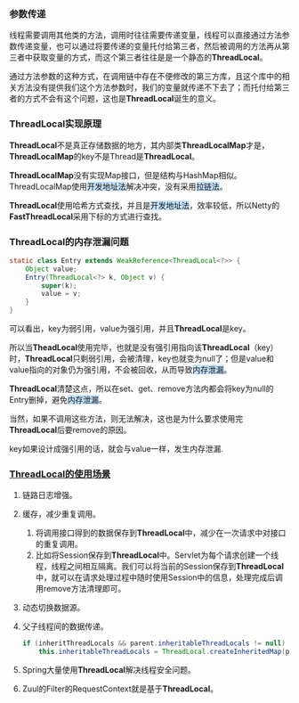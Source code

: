 ### 参数传递

线程需要调用其他类的方法，调用时往往需要传递变量，线程可以直接通过方法参数传递变量，也可以通过将要传递的变量托付给第三者，然后被调用的方法再从第三者中获取变量的方式，而这个第三者往往是是一个静态的**ThreadLocal**。

通过方法参数的这种方式，在调用链中存在不便修改的第三方库，且这个库中的相关方法没有提供我们这个方法参数时，我们的变量就传递不下去了；而托付给第三者的方式不会有这个问题，这也是**ThreadLocal**诞生的意义。



### ThreadLocal实现原理

**ThreadLocal**不是真正存储数据的地方，其内部类**ThreadLocalMap**才是，**ThreadLocalMap**的key不是Thread是**ThreadLocal**。

**ThreadLocalMap**没有实现Map接口，但是结构与HashMap相似。ThreadLocalMap使用<span style=background:#c2e2ff>开发地址法</span>解决冲突，没有采用<span style=background:#c2e2ff>拉链法</span>。

**ThreadLocal**使用哈希方式查找，并且是<span style=background:#c2e2ff>开发地址法</span>，效率较低，所以Netty的**FastThreadLocal**采用下标的方式进行查找。



### ThreadLocal的内存泄漏问题

```java
static class Entry extends WeakReference<ThreadLocal<?>> {
    Object value;
    Entry(ThreadLocal<?> k, Object v) {
        super(k);
        value = v;
    }
}
```

可以看出，key为弱引用，value为强引用，并且**ThreadLocal**是key。

所以当**TheadLocal**使用完毕，也就是没有强引用指向该**ThreadLocal**（key）时，**ThreadLocal**只剩弱引用，会被清理，key也就变为null了；但是value和value指向的对象仍为强引用，不会被回收，从而导致<span style=background:#c2e2ff>内存泄漏</span>。

**ThreadLocal**清楚这点，所以在set、get、remove方法内都会将key为null的Entry删掉，避免<span style=background:#c2e2ff>内存泄漏</span>。

当然，如果不调用这些方法，则无法解决，这也是为什么要求使用完**ThreadLocal**后要remove的原因。

key如果设计成强引用的话，就会与value一样，发生内存泄漏.



### [ThreadLocal的使用场景](https://mp.weixin.qq.com/s/9gXSrw6llYy29OPH-rQuxQ)

1. 链路日志增强。

2. 缓存，减少重复调用。
   1. 将调用接口得到的数据保存到**ThreadLocal**中，减少在一次请求中对接口的重复调用。
   2. 比如将Session保存到**ThreadLocal**中。Servlet为每个请求创建一个线程，线程之间相互隔离。我们可以将当前的Session保存到**ThreadLocal**中，就可以在请求处理过程中随时使用Session中的信息，处理完成后调用remove方法清理即可。
   
3. 动态切换数据源。

4. 父子线程间的数据传递。

   ```java
   if (inheritThreadLocals && parent.inheritableThreadLocals != null)
       this.inheritableThreadLocals = ThreadLocal.createInheritedMap(parent.inheritableThreadLocals);
   ```

5. Spring大量使用**ThreadLocal**解决线程安全问题。

6. Zuul的Filter的RequestContext就是基于**ThreadLocal**。

